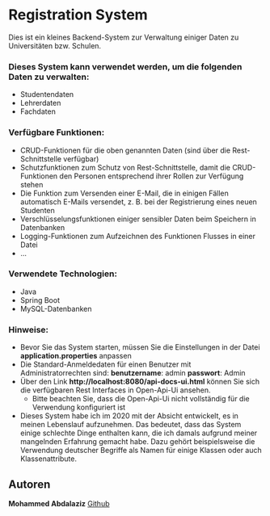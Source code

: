# Registration System
Dies ist ein kleines Backend-System zur Verwaltung einiger Daten zu Universitäten bzw. Schulen.

### Dieses System kann verwendet werden, um die folgenden Daten zu verwalten:
- Studentendaten
- Lehrerdaten
- Fachdaten

### Verfügbare Funktionen:
- CRUD-Funktionen für die oben genannten Daten (sind über die Rest-Schnittstelle verfügbar)
- Schutzfunktionen zum Schutz von Rest-Schnittstelle, damit die CRUD-Funktionen den Personen entsprechend ihrer Rollen zur Verfügung stehen
- Die Funktion zum Versenden einer E-Mail, die in einigen Fällen automatisch E-Mails versendet, z. B. bei der Registrierung eines neuen Studenten
- Verschlüsselungsfunktionen einiger sensibler Daten beim Speichern in Datenbanken
- Logging-Funktionen zum Aufzeichnen des Funktionen Flusses in einer Datei
- ...

### Verwendete Technologien:
- Java
- Spring Boot
- MySQL-Datenbanken

### Hinweise:
- Bevor Sie das System starten, müssen Sie die Einstellungen in der Datei **application.properties** anpassen
- Die Standard-Anmeldedaten für einen Benutzer mit Administratorrechten sind: **benutzername**: admin **passwort**: Admin
- Über den Link **http://localhost:8080/api-docs-ui.html** können Sie sich die verfügbaren Rest Interfaces in Open-Api-Ui ansehen.
  - Bitte beachten Sie, dass die Open-Api-Ui nicht vollständig für die Verwendung konfiguriert ist
- Dieses System habe ich im 2020 mit der Absicht entwickelt, es in meinen Lebenslauf aufzunehmen. Das bedeutet, dass das System einige schlechte Dinge enthalten kann, die ich damals aufgrund meiner mangelnden Erfahrung gemacht habe. Dazu gehört beispielsweise die Verwendung deutscher Begriffe als Namen für einige Klassen oder auch Klassenattribute.

## Autoren
**Mohammed Abdalaziz**  [Github](https://github.com/MAbdalaziz)

